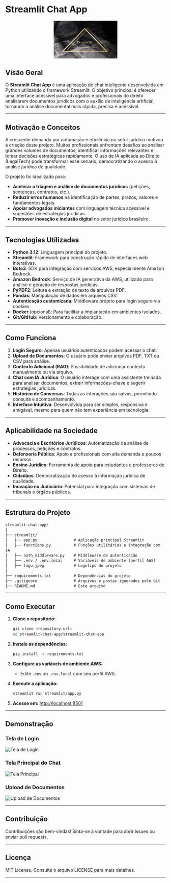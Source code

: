 # Streamlit Chat App

<p align="center">
  <img src="https://github.com/ItaloRochaj/streamlit-chat-app/blob/main/streamlit-chat-app/imagens%20do%20projeto/Frame%209257%20(1)%20(1).jpg" alt="Logo do Projeto" width="200"/>
</p>

## Visão Geral

O **Streamlit Chat App** é uma aplicação de chat inteligente desenvolvida em Python utilizando o framework Streamlit. O objetivo principal é oferecer uma interface acessível para advogados e profissionais do direito analisarem documentos jurídicos com o auxílio de inteligência artificial, tornando a análise documental mais rápida, precisa e acessível.

---

## Motivação e Conceitos

A crescente demanda por automação e eficiência no setor jurídico motivou a criação deste projeto. Muitos profissionais enfrentam desafios ao analisar grandes volumes de documentos, identificar informações relevantes e tomar decisões estratégicas rapidamente. O uso de IA aplicada ao Direito (LegalTech) pode transformar esse cenário, democratizando o acesso à análise jurídica de qualidade.

O projeto foi idealizado para:
- **Acelerar a triagem e análise de documentos jurídicos** (petições, sentenças, contratos, etc.).
- **Reduzir erros humanos** na identificação de partes, prazos, valores e fundamentos legais.
- **Apoiar advogados iniciantes** com linguagem técnica acessível e sugestões de estratégias jurídicas.
- **Promover inovação e inclusão digital** no setor jurídico brasileiro.

---

## Tecnologias Utilizadas

- **Python 3.12**: Linguagem principal do projeto.
- **Streamlit**: Framework para construção rápida de interfaces web interativas.
- **Boto3**: SDK para integração com serviços AWS, especialmente Amazon Bedrock.
- **Amazon Bedrock**: Serviço de IA generativa da AWS, utilizado para análise e geração de respostas jurídicas.
- **PyPDF2**: Leitura e extração de texto de arquivos PDF.
- **Pandas**: Manipulação de dados em arquivos CSV.
- **Autenticação customizada**: Middleware próprio para login seguro via cookies.
- **Docker** (opcional): Para facilitar a implantação em ambientes isolados.
- **Git/GitHub**: Versionamento e colaboração.

---

## Como Funciona

1. **Login Seguro**: Apenas usuários autenticados podem acessar o chat.
2. **Upload de Documentos**: O usuário pode enviar arquivos PDF, TXT ou CSV para análise.
3. **Contexto Adicional (RAG)**: Possibilidade de adicionar contexto manualmente ou via arquivo.
4. **Chat com IA Jurídica**: O usuário interage com uma assistente treinada para analisar documentos, extrair informações-chave e sugerir estratégias jurídicas.
5. **Histórico de Conversas**: Todas as interações são salvas, permitindo consulta e acompanhamento.
6. **Interface Intuitiva**: Desenvolvida para ser simples, responsiva e amigável, mesmo para quem não tem experiência em tecnologia.

---

## Aplicabilidade na Sociedade

- **Advocacia e Escritórios Jurídicos**: Automatização da análise de processos, petições e contratos.
- **Defensoria Pública**: Apoio a profissionais com alta demanda e poucos recursos.
- **Ensino Jurídico**: Ferramenta de apoio para estudantes e professores de Direito.
- **Cidadãos**: Democratização do acesso à informação jurídica de qualidade.
- **Inovação no Judiciário**: Potencial para integração com sistemas de tribunais e órgãos públicos.

---

## Estrutura do Projeto

```
streamlit-chat-app/
│
├── streamlit/
│   ├── app.py                # Aplicação principal Streamlit
│   ├── functions.py          # Funções utilitárias e integração com IA
│   ├── auth_middleware.py    # Middleware de autenticação
│   ├── .env / .env.local     # Variáveis de ambiente (perfil AWS)
│   ├── logo.jpeg             # Logotipo do projeto
│
├── requirements.txt          # Dependências do projeto
├── .gitignore                # Arquivos e pastas ignorados pelo Git
├── README.md                 # Este arquivo
```

---

## Como Executar

1. **Clone o repositório:**
   ```sh
   git clone <repository-url>
   cd streamlit-chat-app/streamlit-chat-app
   ```

2. **Instale as dependências:**
   ```sh
   pip install -r requirements.txt
   ```

3. **Configure as variáveis de ambiente AWS:**
   - Edite `.env` ou `.env.local` com seu perfil AWS.

4. **Execute a aplicação:**
   ```sh
   streamlit run streamlit/app.py
   ```

5. **Acesse em:** [http://localhost:8501](http://localhost:8501)

---

## Demonstração

### Tela de Login

![Tela de Login](docs/login.png)

### Tela Principal do Chat

![Tela Principal](docs/chat.png)

### Upload de Documentos

![Upload de Documentos](docs/upload.png)

---

## Contribuição

Contribuições são bem-vindas! Sinta-se à vontade para abrir issues ou enviar pull requests.

---

## Licença

MIT License. Consulte o arquivo LICENSE para mais detalhes.

---

